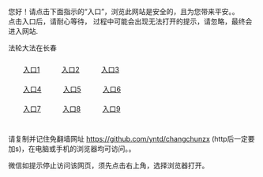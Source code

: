 您好！请点击下面指示的“入口”，浏览此网站是安全的，且为您带来平安。。 <br/>
点击入口后，请耐心等待， 过程中可能会出现无法打开的提示，请忽略，最终会进入网站. </br>

法轮大法在长春<br/>
<div style="padding:10px"><a style="margin:20px" target="_blank" href="https://dbmlxgwxdbz3p.cloudfront.net/2Qpsp?porudfek" id="ccLink1" rel="nofollow">入口1</a> <a target="_blank" style="margin:20px" href="https://dvyvlcihjcj9u.cloudfront.net/2Qpsp?tfjxydzm" id="ccLink2" rel="nofollow">入口2</a> <a style="margin:20px" target="_blank" href="https://d2xwoer5mwcfzd.cloudfront.net/2Qpsp?fafbko" id="ccLink3" rel="nofollow">入口3</a></div>

<div style="padding:10px" ><a style="margin:20px" target="_blank" href="https://dbmlxgwxdbz3p.cloudfront.net/2Qpsp?porudfek" id="ccLink4" rel="nofollow">入口4</a> <a style="margin:20px" href="https://dvyvlcihjcj9u.cloudfront.net/2Qpsp?tfjxydzm" target="_blank" id="ccLink5" rel="nofollow">入口5</a> <a style="margin:20px" href="https://d2xwoer5mwcfzd.cloudfront.net/2Qpsp?fafbko" target="_blank" id="ccLink6" rel="nofollow">入口6</a></div>

<div style="padding:10px"><a style="margin:20px" target="_blank" href="https://dbmlxgwxdbz3p.cloudfront.net/2Qpsp?porudfek" id="ccLink7" rel="nofollow">入口7</a> <a style="margin:20px" href="https://dvyvlcihjcj9u.cloudfront.net/2Qpsp?tfjxydzm" target="_blank" id="ccLink8" rel="nofollow">入口8</a> <a style="margin:20px" target="_blank" href="https://d2xwoer5mwcfzd.cloudfront.net/2Qpsp?fafbko" id="ccLink9" rel="nofollow">入口9</a></div>

<br/>



请复制并记住免翻墙网址 https://github.com/yntd/changchunzx (http后一定要加s)，在电脑或手机的浏览器均可访问。。<br/>

微信如提示停止访问该网页，须先点击右上角，选择浏览器打开。
